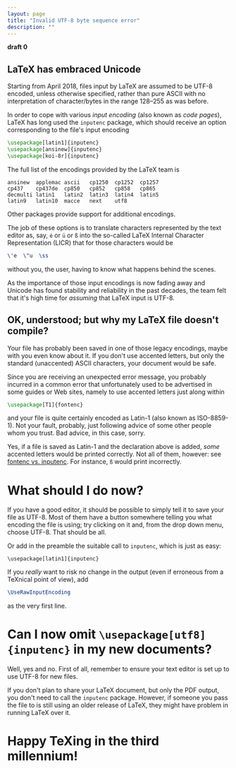 ```yaml
---
layout: page
title: "Invalid UTF-8 byte sequence error"
description: ""
---
```


**draft 0**



## LaTeX has embraced Unicode

Starting from April 2018, files input by LaTeX are assumed to
be UTF-8 encoded, unless otherwise specified, rather than pure
ASCII with no interpretation of character/bytes in the range 128–255
as was before.

In order to cope with various *input encoding* (also known as *code pages*),
LaTeX has long used the `inputenc` package, which should receive an option
corresponding to the file's input encoding

```latex
\usepackage[latin1]{inputenc}
\usepackage[ansinew]{inputenc}
\usepackage[koi-8r]{inputenc}
```

The full list of the encodings provided by the LaTeX team is

```
ansinew  applemac ascii   cp1250  cp1252  cp1257
cp437    cp437de  cp850   cp852   cp858   cp865
decmulti latin1   latin2  latin3  latin4  latin5
latin9   latin10  macce   next    utf8
```

Other packages provide support for additional encodings.

The job of these options is to translate characters represented
by the text editor as, say, `é` or `ü` or `ß` into the so-called
LaTeX Internal Character Representation (LICR) that for those
characters would be

```latex
\'e  \"u  \ss
```

without you, the user, having to know what happens behind the
scenes.

As the importance of those input encodings is now fading away
and Unicode has found stability and reliability in the past
decades, the team felt that it's high time for *assuming*
that LaTeX input is UTF-8.

## OK, understood; but why my LaTeX file doesn't compile?

Your file has probably been saved in one of those legacy
encodings, maybe with you even know about it. If you don't
use accented letters, but only the standard (unaccented)
ASCII characters, your document would be safe.

Since you are receiving an unexpected error message, you
probably incurred in a common error that unfortunately used
to be advertised in some guides or Web sites, namely to
use accented letters just along within

```latex
\usepackage[T1]{fontenc}
```

and your file is quite certainly encoded as Latin-1 (also known
as ISO-8859-1). Not your fault, probably, just following advice
of some other people whom you trust. Bad advice, in this case,
sorry.

Yes, if a file is saved as Latin-1 and the declaration above is
added, *some* accented letters would be printed correctly. Not
all of them, however:
see [fontenc vs. inputenc](https://tex.stackexchange.com/questions/44694/).
For instance, `ß` would print incorrectly.

# What should I do now?

If you have a good editor, it should be possible to simply tell it
to save your file as UTF-8. Most of them have a button somewhere
telling you what encoding the file is using; try clicking on it
and, from the drop down menu, choose UTF-8. That should be all.

Or add in the preamble the suitable call to `inputenc`,
which is just as easy:

    \usepackage[latin1]{inputenc}

If you *really* want to risk no change in the output (even if
erroneous from a TeXnical point of view), add

```latex
\UseRawInputEncoding
```

as the very first line.

# Can I now omit `\usepackage[utf8]{inputenc}` in my new documents?

Well, yes and no. First of all, remember to ensure your text editor
is set up to use UTF-8 for new files.

If you don't plan to share your LaTeX document, but only the PDF
output, you don't need to call the `inputenc` package. However,
if someone you pass the file to is still using an older release
of LaTeX, they might have problem in running LaTeX over it.

# Happy TeXing in the third millennium!
